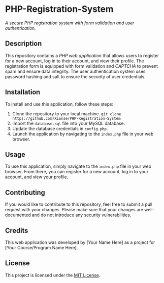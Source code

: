 # PHP-Registration-System

*A secure PHP registration system with form validation and user authentication.*

## Description

This repository contains a *PHP web application* that allows users to register for a new account, log in to their account, and view their profile. The registration form is equipped with form validation and *CAPTCHA* to prevent spam and ensure data integrity. The user authentication system uses password hashing and salt to ensure the security of user credentials.

## Installation

To install and use this application, follow these steps:

1. Clone the repository to your local machine. `git clone https://github.com/Xionse/PHP-Registration-System`
2. Import the `database.sql` file into your MySQL database.
3. Update the database credentials in `config.php`.
4. Launch the application by navigating to the `index.php` file in your web browser.

## Usage

To use this application, simply navigate to the `index.php` file in your web browser. From there, you can register for a new account, log in to your account, and view your profile.

## Contributing

If you would like to contribute to this repository, feel free to submit a pull request with your changes. Please make sure that your changes are well-documented and do not introduce any security vulnerabilities.

## Credits

This web application was developed by [Your Name Here] as a project for [Your Course/Program Name Here].

## License

This project is licensed under the [MIT License](https://opensource.org/licenses/MIT).
